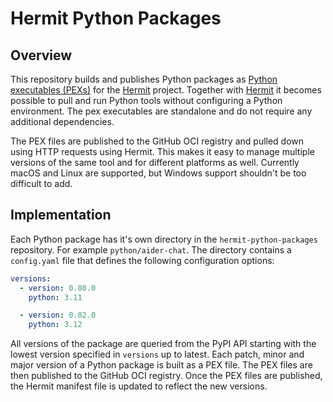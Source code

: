 # Hermit Python Packages

## Overview

This repository builds and publishes Python packages as [Python executables (PEXs)](https://docs.pex-tool.org/) for the [Hermit](https://cashapp.github.io/hermit/) project. Together with [Hermit](https://cashapp.github.io/hermit/) it becomes possible to pull and run Python tools without configuring a Python environment. The pex executables are standalone and do not require any additional dependencies.

The PEX files are published to the GitHub OCI registry and pulled down using HTTP requests using Hermit. This makes it easy to manage multiple versions of the same tool and for different platforms as well. Currently macOS and Linux are supported, but Windows support shouldn't be too difficult to add.

## Implementation

Each Python package has it's own directory in the `hermit-python-packages` repository. For example `python/aider-chat`. The directory contains a `config.yaml` file that defines the following configuration options:

```yaml
versions:
  - version: 0.80.0
    python: 3.11

  - version: 0.82.0
    python: 3.12
```

All versions of the package are queried from the PyPI API starting with the lowest version specified in `versions` up to latest. Each patch, minor and major version of a Python package is built as a PEX file. The PEX files are then published to the GitHub OCI registry. Once the PEX files are published, the Hermit manifest file is updated to reflect the new versions.